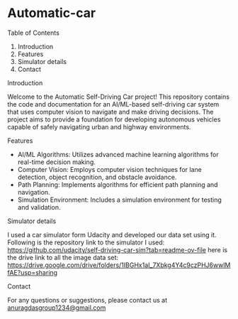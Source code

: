 # Automatic-car
Table of Contents
   1. Introduction
   2. Features
   3. Simulator details
   4. Contact

Introduction

Welcome to the Automatic Self-Driving Car project! This repository contains the code and documentation for an AI/ML-based self-driving car system that uses computer vision to navigate and make driving decisions. The project aims to provide a foundation for developing autonomous vehicles capable of safely navigating urban and highway environments.

Features
* AI/ML Algorithms: Utilizes advanced machine learning algorithms for real-time decision making.
* Computer Vision: Employs computer vision techniques for lane detection, object recognition, and obstacle avoidance.
* Path Planning: Implements algorithms for efficient path planning and navigation.
* Simulation Environment: Includes a simulation environment for testing and validation.

Simulator details

   I used a car simulator form Udacity and developed our data set using it. Following is the repository link to the simulator I used:
   https://github.com/udacity/self-driving-car-sim?tab=readme-ov-file
   here is the drive link to all the image data set: https://drive.google.com/drive/folders/1IBGHx1aI_7Xbkg4Y4c9czPHJ6wwlMfAE?usp=sharing

Contact

   For any questions or suggestions, please contact us at anuragdasgroup1234@gmail.com
   
